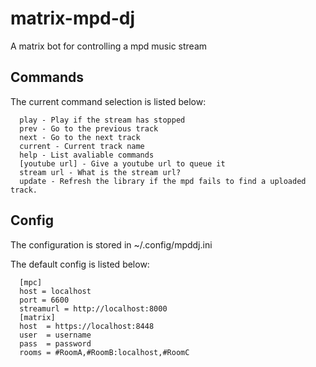 # matrix-mpd-dj
A matrix bot for controlling a mpd music stream

Commands
--------
The current command selection is listed below:
```
  play - Play if the stream has stopped
  prev - Go to the previous track
  next - Go to the next track
  current - Current track name
  help - List avaliable commands
  [youtube url] - Give a youtube url to queue it
  stream url - What is the stream url?
  update - Refresh the library if the mpd fails to find a uploaded track.
```


Config
------
The configuration is stored in ~/.config/mpddj.ini

The default config is listed below:
```
  [mpc]
  host = localhost
  port = 6600
  streamurl = http://localhost:8000
  [matrix]
  host  = https://localhost:8448
  user  = username
  pass  = password
  rooms = #RoomA,#RoomB:localhost,#RoomC
```
